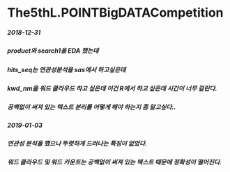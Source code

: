 # The5thL.POINTBigDATACompetition

##### 2018-12-31
##### product와 search1을 EDA 했는데 
##### hits_seq는 연관성분석을 sas에서 하고싶은데 
##### kwd_nm을 워드 클라우드 하고 싶은데 이건 R에서 하고 싶은데 시간이 너무 걸린다.
##### 공백없이 써져 있는 텍스트 분리를 어떻게 해야 하는지 좀 알고싶다.. 

##### 2019-01-03
##### 연관성 분석을 했으나 뚜렷하게 드러나는 특징이 없었다.
##### 워드 클라우드 및 워드 카운트는 공백없이 써져 있는 텍스트 때문에 정확성이 떨어진다. 

